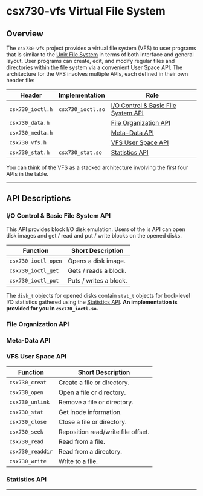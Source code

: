 # csx730-vfs Virtual File System

## Overview

The `csx730-vfs` project provides a virtual file system (VFS) to user programs that
is similar to the [Unix File System](https://en.wikipedia.org/wiki/Unix_File_System)
in terms of both interface and general layout. User programs can create, edit, and
modify regular files and directories within the file system via a convenient
User Space API. The architecture for the VFS involves multiple APIs, each 
defined in their own header file:

| Header            | Implementation    | Role                                                                      |
|-------------------|-------------------|---------------------------------------------------------------------------|
| `csx730_ioctl.h`  | `csx730_ioctl.so` | [I/O Control & Basic File System API](#io-control--basic-file-system-api) |
| `csx730_data.h`   | | [File Organization API](#file-organization-api)                           |
| `csx730_medta.h`  | | [Meta-Data API](#meta-data-api)                                           |
| `csx730_vfs.h`    | | [VFS User Space API](#vfs-user-space-api)                                 |
| `csx730_stat.h`   | `csx730_stat.so`  | [Statistics API](#statistics-api)                                         |

You can think of the VFS as a stacked architecture involving the first four APIs in the table.

<hr/>

## API Descriptions

### I/O Control & Basic File System API

This API provides block I/O disk emulation. Users of the is API can open disk images and
get / read and put / write blocks on the opened disks. 

| Function            | Short Description      |
|---------------------|------------------------|
| `csx730_ioctl_open` | Opens a disk image.    |
| `csx730_ioctl_get`  | Gets / reads a block.  |
| `csx730_ioctl_put`  | Puts / writes a block. |

The `disk_t` objects for opened disks contain `stat_t` objects for bock-level I/O statistics
gathered using the [Statistics API](#statistics-api). **An implementation is provided for you
in `csx730_ioctl.so`.**

### File Organization API



### Meta-Data API

### VFS User Space API

| Function           | Short Description
|--------------------|------------------------------------|
| `csx730_creat`     | Create a file or directory.        |
| `csx730_open`      | Open a file or directory.          |
| `csx730_unlink`    | Remove a file or directory.        |
| `csx730_stat`      | Get inode information.             |
| `csx730_close`     | Close a file or directory.         |
| `csx730_seek`      | Reposition read/write file offset. |
| `csx730_read`      | Read from a file.                  |
| `csx730_readdir`   | Read from a directory.             |
| `csx730_write`     | Write to a file.                   |

### Statistics API

<hr/>



